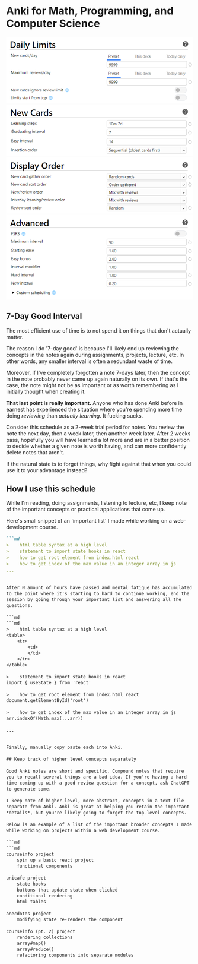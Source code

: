 # Anki for Math, Programming, and Computer Science

![Daily Limits](./daily_limits.png)
![New Cards](./new_cards.png)
![Display Order](./display_order.png)
![Advanced](./advanced.png)

## 7-Day Good Interval

The most efficient use of time is to not spend it on things that don't actually matter.

The reason I do '7-day good' is because I'll likely end up reviewing the concepts in the notes again during assignments, projects, lecture, etc. In other words, any smaller interval is often a redundant waste of time.

Moreover, if I've completely forgotten a note 7-days later, then the concept in the note probably never came up again naturally on its own. If that's the case, the note might not be as important or as worth remembering as I initially thought when creating it.

__That last point is really important.__ Anyone who has done Anki before in earnest has experienced the situation where you're spending more time doing *reviewing* than *actually learning*. It fucking sucks.

Consider this schedule as a 2-week trial period for notes. You review the note the next day, then a week later, then another week later. After 2 weeks pass, hopefully you will have learned a lot more and are in a better position to decide whether a given note is worth having, and can more confidently delete notes that aren't.

If the natural state is to forget things, why fight against that when you could use it to your advantage instead? 

## How I use this schedule

While I'm reading, doing assignments, listening to lecture, etc, I keep note of the important concepts or practical applications that come up. 

Here's small snippet of an 'important list' I made while working on a web-development course. 

```md
```md
>    html table syntax at a high level
>    statement to import state hooks in react
>    how to get root element from index.html react
>    how to get index of the max value in an integer array in js
...
```
```

After N amount of hours have passed and mental fatigue has accumulated to the point where it's starting to hard to continue working, end the session by going through your important list and answering all the questions.

```md
```md
>    html table syntax at a high level
<table>
    <tr>
        <td>
        </td>
    </tr>
</table>

>    statement to import state hooks in react
import { useState } from 'react'

>    how to get root element from index.html react
document.getElementById('root')

>    how to get index of the max value in an integer array in js
arr.indexOf(Math.max(...arr))

...
```
```

Finally, manually copy paste each into Anki.

## Keep track of higher level concepts separately

Good Anki notes are short and specific. Compound notes that require you to recall several things are a bad idea. If you're having a hard time coming up with a good review question for a concept, ask ChatGPT to generate some.

I keep note of higher-level, more abstract, concepts in a text file separate from Anki. Anki is great at helping you retain the important *details*, but you're likely going to forget the top-level concepts. 

Below is an example of a list of the important broader concepts I made while working on projects within a web development course.  

```md
```md
courseinfo project
	spin up a basic react project
	functional components

unicafe project
	state hooks
	buttons that update state when clicked
	conditional rendering
	html tables

anecdotes project
	modifying state re-renders the component

courseinfo (pt. 2) project
	rendering collections
	array#map()
	array#reduce()
	refactoring components into separate modules
```
```
